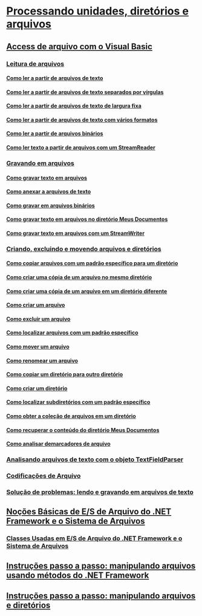 # [Processando unidades, diretórios e arquivos](processing.md)
## [Access de arquivo com o Visual Basic](file-access.md)
### [Leitura de arquivos](reading-from-files.md)
#### [Como ler a partir de arquivos de texto](how-to-read-from-text-files.md)
#### [Como ler a partir de arquivos de texto separados por vírgulas](how-to-read-from-comma-delimited-text-files.md)
#### [Como ler a partir de arquivos de texto de largura fixa](how-to-read-from-fixed-width-text-files.md)
#### [Como ler a partir de arquivos de texto com vários formatos](how-to-read-from-text-files-with-multiple-formats.md)
#### [Como ler a partir de arquivos binários](how-to-read-from-binary-files.md)
#### [Como ler texto a partir de arquivos com um StreamReader](how-to-read-text-from-files-with-a-streamreader.md)
### [Gravando em arquivos](writing-to-files.md)
#### [Como gravar texto em arquivos](how-to-write-text-to-files.md)
#### [Como anexar a arquivos de texto](how-to-append-to-text-files.md)
#### [Como gravar em arquivos binários](how-to-write-to-binary-files.md)
#### [Como gravar texto em arquivos no diretório Meus Documentos](how-to-write-text-to-files-in-the-my-documents-directory.md)
#### [Como gravar texto em arquivos com um StreamWriter](how-to-write-text-to-files-with-a-streamwriter.md)
### [Criando, excluindo e movendo arquivos e diretórios](creating-deleting-and-moving-files-and-directories.md)
#### [Como copiar arquivos com um padrão específico para um diretório](how-to-copy-files-with-a-specific-pattern-to-a-directory.md)
#### [Como criar uma cópia de um arquivo no mesmo diretório](how-to-create-a-copy-of-a-file-in-the-same-directory.md)
#### [Como criar uma cópia de um arquivo em um diretório diferente](how-to-create-a-copy-of-a-file-in-a-different-directory.md)
#### [Como criar um arquivo](how-to-create-a-file.md)
#### [Como excluir um arquivo](how-to-delete-a-file.md)
#### [Como localizar arquivos com um padrão específico](how-to-find-files-with-a-specific-pattern.md)
#### [Como mover um arquivo](how-to-move-a-file.md)
#### [Como renomear um arquivo](how-to-rename-a-file.md)
#### [Como copiar um diretório para outro diretório](how-to-copy-a-directory-to-another-directory.md)
#### [Como criar um diretório](how-to-create-a-directory.md)
#### [Como localizar subdiretórios com um padrão específico](how-to-find-subdirectories-with-a-specific-pattern.md)
#### [Como obter a coleção de arquivos em um diretório](how-to-get-the-collection-of-files-in-a-directory.md)
#### [Como recuperar o conteúdo do diretório Meus Documentos](how-to-retrieve-the-contents-of-the-my-documents-directory.md)
#### [Como analisar demarcadores de arquivo](how-to-parse-file-paths.md)
### [Analisando arquivos de texto com o objeto TextFieldParser](parsing-text-files-with-the-textfieldparser-object.md)
### [Codificações de Arquivo](file-encodings.md)
### [Solução de problemas: lendo e gravando em arquivos de texto](troubleshooting-reading-from-and-writing-to-text-files.md)
## [Noções Básicas de E/S de Arquivo do .NET Framework e o Sistema de Arquivos](basics-of-net-framework-file-io-and-the-file-system.md)
### [Classes Usadas em E/S de Arquivo do .NET Framework e o Sistema de Arquivos](classes-used-in-net-framework-file-io-and-the-file-system.md)
## [Instruções passo a passo: manipulando arquivos usando métodos do .NET Framework](walkthrough-manipulating-files-by-using-net-framework-methods.md)
## [Instruções passo a passo: manipulando arquivos e diretórios](walkthrough-manipulating-files-and-directories.md)
